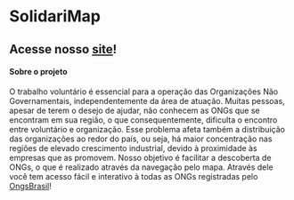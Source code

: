 # SolidariMap

## Acesse nosso [site](https://solidarimap.firebaseapp.com/)!

#### Sobre o projeto
O trabalho voluntário é essencial para a operação das Organizações Não Governamentais, independentemente da área de atuação. Muitas pessoas, apesar de terem o desejo de ajudar, não conhecem as ONGs que se encontram em sua região, o que consequentemente, dificulta o encontro entre voluntário e organização. Esse problema afeta também a distribuição das organizações ao redor do país, ou seja, há maior concentração nas regiões de elevado crescimento industrial, devido à proximidade às empresas que as promovem. Nosso objetivo é facilitar a descoberta de ONGs, o que é realizado através da navegação pelo mapa. Através dele você tem acesso fácil e interativo à todas as ONGs registradas pelo [OngsBrasil](http://ongsbrasil.com.br/)!
